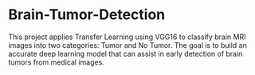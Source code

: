 # Brain-Tumor-Detection
This project applies Transfer Learning using VGG16 to classify brain MRI images into two categories: Tumor and No Tumor. The goal is to build an accurate deep learning model that can assist in early detection of brain tumors from medical images.
